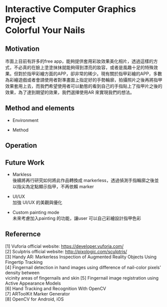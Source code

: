 # Interactive Computer Graphics Project <br/> Colorful Your Nails

## Motivation
市面上目前有許多的free app，能夠提供套用彩妝效果美化相片，透過這樣的方式，不必真的在臉上塗塗抹抹就能夠得到漂亮的妝容，或者是風趣十足的特殊效果。但對於指甲彩繪方面的APP，卻非常的稀少。現有關於指甲彩繪的APP，多數為彩繪遊戲或者會請使用者對準畫面上指定好的手勢輪廓，拍攝照片之後再將指甲效果套用上去，而我們希望使用者可以動態的看到自己的手指貼上了指甲片之後的效果，為了達到期望的效果，我們選擇使用AR 來實現我們的想法。


## Method and elements
- Environment 

- Method 

## Operation

## Future Work
- Markless <br/>
後續將再行研究如何將此作品轉換成 markerless，透過偵測手指輪廓之後並以指尖為定點顯示指甲，不再依賴 marker

- UI/UX <br/>
加強 UI/UX 的美觀與優化

- Custom painting mode <br/>
未來考慮加入painting 的功能，讓user 可以自己彩繪設計指甲色彩

## Referernce
[1] Vuforia official website: https://developer.vuforia.com/ <br/>
[2] Sculptris official website: http://pixologic.com/sculptris/ <br/>
[3] Handy AR: Markerless Inspection of Augmented Reality Objects Using Fingertip Tracking <br/>
[4] Fingernail detection in hand images using difference of nail-color pixels' density between <br/> vicinity areas of fingernails and skin 
[5] Fingernail image registration using Active Appearance Models <br/>
[6] Hand Tracking and Recognition With OpenCV <br/>
[7] ARToolKit Marker Generator <br/>
[8] OpenCV for Android, iOS <br/>

